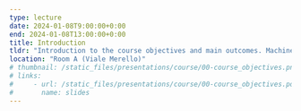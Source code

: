 ```yaml
---
type: lecture
date: 2024-01-08T9:00:00+0:00
end: 2024-01-08T13:00:00+0:00
title: Introduction
tldr: "Introduction to the course objectives and main outcomes. Machine learning foundations."
location: "Room A (Viale Merello)"
# thumbnail: /static_files/presentations/course/00-course_objectives.png
# links: 
#     - url: /static_files/presentations/course/00-course_objectives.pdf
#       name: slides
---
```


